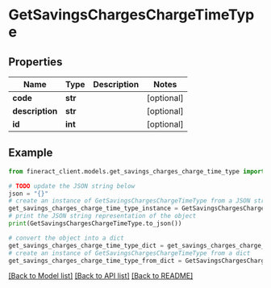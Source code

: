 # GetSavingsChargesChargeTimeType


## Properties

Name | Type | Description | Notes
------------ | ------------- | ------------- | -------------
**code** | **str** |  | [optional] 
**description** | **str** |  | [optional] 
**id** | **int** |  | [optional] 

## Example

```python
from fineract_client.models.get_savings_charges_charge_time_type import GetSavingsChargesChargeTimeType

# TODO update the JSON string below
json = "{}"
# create an instance of GetSavingsChargesChargeTimeType from a JSON string
get_savings_charges_charge_time_type_instance = GetSavingsChargesChargeTimeType.from_json(json)
# print the JSON string representation of the object
print(GetSavingsChargesChargeTimeType.to_json())

# convert the object into a dict
get_savings_charges_charge_time_type_dict = get_savings_charges_charge_time_type_instance.to_dict()
# create an instance of GetSavingsChargesChargeTimeType from a dict
get_savings_charges_charge_time_type_from_dict = GetSavingsChargesChargeTimeType.from_dict(get_savings_charges_charge_time_type_dict)
```
[[Back to Model list]](../README.md#documentation-for-models) [[Back to API list]](../README.md#documentation-for-api-endpoints) [[Back to README]](../README.md)


